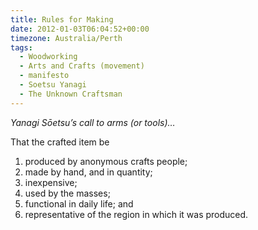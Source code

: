 ```yaml
---
title: Rules for Making
date: 2012-01-03T06:04:52+00:00
timezone: Australia/Perth
tags:
  - Woodworking
  - Arts and Crafts (movement)
  - manifesto
  - Soetsu Yanagi
  - The Unknown Craftsman
---
```

*Yanagi Sōetsu’s call to arms (or tools)…*

That the crafted item be

1. produced by anonymous crafts people;
2. made by hand, and in quantity;
3. inexpensive;
4. used by the masses;
5. functional in daily life; and
6. representative of the region in which it was produced.
